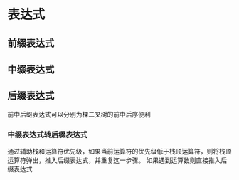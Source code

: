 # 表达式
## 前缀表达式
## 中缀表达式
## 后缀表达式

前中后缀表达式可以分别为棵二叉树的前中后序便利

### 中缀表达式转后缀表达式
通过辅助栈和运算符优先级，如果当前运算符的优先级低于栈顶运算符，则将栈顶运算符弹出，推入后缀表达式，并重复这一步骤。
如果遇到运算数则直接推入后缀表达式
```js

```